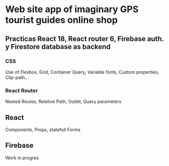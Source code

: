# Web site app of imaginary GPS tourist guides online shop

## Practicas React 18, React router 6, Firebase auth. y Firestore database as backend

### CSS

Use of Flexbox, Grid, Container Query, Variable fonts, Custom properties, Clip-path...

### React Router

Nested Routes, Relative Path, Outlet, Query parameters

## React

Components, Props, statefull Forms

## Firebase

Work in progres
